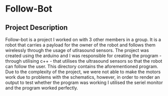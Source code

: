# Follow-Bot
## Project Description
Follow-bot is a project I worked on with 3 other members in a group. It is a robot that carries a payload for the owner of the robot and follows them wirelessly through the usage of utlrasound sensors. The project was created using the arduino and I was responsible for creating the program - through utilising c++ - that utilises the ultrasound sensors so that the robot can follow the user. This directory contains the aforementioned program. Due to the complexity of the project, we were not able to make the motors work due to problems with the schematics, however, in order to render an output to test whether the program was working I utilised the seriel monitor and the program worked perfectly.
